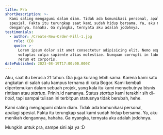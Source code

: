 ```yaml
---
title: Pra
shortDescription: >-
  Kami saling mengagumi dalam diam. Tidak ada komunikasi personal, apalagi
  spesial. Fakta itu terungkap saat kami sudah hidup bersama. Ya, aku menikah
  dengannya, hahaha. Ga nyangka, ternyata aku adalah jodohnya.
testimonials:
  - author: /Create-New-Order-Fill-1.jpg
    role: CEO
    quote: >-
      Lorem ipsum dolor sit amet consectetur adipisicing elit. Nemo expedita
      voluptas culpa sapiente alias molestiae. Numquam corrupti in laborum sed
      rerum et corporis.
datePublished: 2023-08-19T17:00:00.000Z
---
```


Aku, saat itu berusia 21 tahun. Dia juga kurang lebih sama. Karena kami satu angkatan di salah satu kampus ternama di kota Bogor. Kami kembali dipertemukan dalam sebuah projek, yang kala itu kami menyebutnya bisnis rintisan atau *startup*. Prinin.id namanya. Status *startup* kami terakhir sih di-*hold*, tapi sampai tulisan ini terbitpun statusnya tidak berubah, hehe.

Kami saling mengagumi dalam diam. Tidak ada komunikasi personal, apalagi spesial. Fakta itu terungkap saat kami sudah hidup bersama. Ya, aku menikah dengannya, hahaha. Ga nyangka, ternyata aku adalah jodohnya.

Mungkin untuk pra, sampe sini aja ya :D
